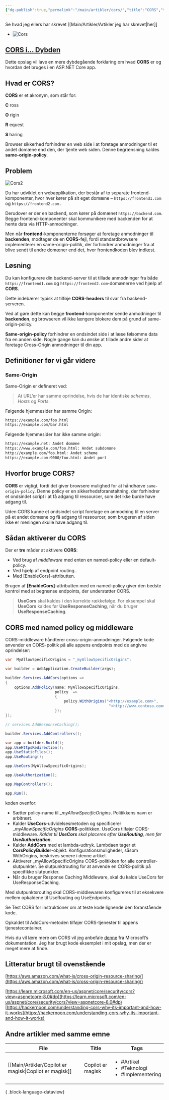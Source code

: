 ```yaml
---
{"dg-publish":true,"permalink":"/main/artikler/cors/","title":"CORS","tags":["Teknologi","Programmering"],"dgHomeLink":"false","dgShowBacklinks":"false","dgShowLocalGraph":"false","dgShowFileTree":"false","dgEnableSearch":"false","dgShowToc":"false","created":"2024-08-11T08:37:19.809+02:00"}
---
```


Se hvad jeg ellers har skrevet [[Main/Artikler/Artikler jeg har skrevet\|her]]
- ![Cors](https://cskarp2.wordpress.com/wp-content/uploads/2024/04/cors-1.png?w=1024)

## [CORS i… Dybden](https://cskarp2.wordpress.com/2024/04/09/cors-i-dybden/)

Dette opslag vil lave en mere dybdegående forklaring om hvad **CORS** er og
hvordan det bruges i en ASP.NET Core app.

## Hvad er CORS?

**CORS** er et akronym, som står for:

**C** ross

**O** rigin

**R** equest

**S** haring

Browser sikkerhed forhindrer en web side i at foretage anmodninger til et andet
domæne end den, der tjente web siden. Denne begrænsning kaldes **same-origin-policy**.

## Problem

![Cors2](https://cskarp2.wordpress.com/wp-content/uploads/2024/04/cors2.png?w=1024)

Du har udviklet en webapplikation, der består af to separate frontend-komponenter,
hvor hver kører på sit eget domæne – `https://frontend1.com` og `https://frontend2.com.`

Derudover er der en backend, som kører på domænet `https://backend.com`.
Begge frontend-komponenter skal kommunikere med backenden for at hente data via HTTP-anmodninger.

Men når **frontend**-komponenterne forsøger at foretage anmodninger til
**backenden**, modtager de en **CORS**-fejl, fordi standardbrowsere implementerer
en same-origin-politik, der forhindrer anmodninger fra at blive sendt til andre
domæner end det, hvor frontendkoden blev indlæst.

## Løsning

Du kan konfigurere din backend-server til at tillade anmodninger fra både
`https://frontend1.com` og `https://frontend2.com`-domænerne ved hjælp
af **CORS**.

Dette indebærer typisk at tilføje **CORS-headers** til svar fra backend-serveren.

Ved at gøre dette kan begge **frontend**-komponenter sende anmodninger til
**backenden**, og browseren vil ikke længere blokere dem på grund af
same-origin-policy.

**Same-origin-policy** forhindrer en ondsindet side i at læse følsomme data
fra en anden side. Nogle gange kan du ønske at tillade andre sider at
foretage Cross-Origin anmodninger til din app.

## Definitioner før vi går videre

### Same-Origin

Same-Origin er defineret ved:

> At URL’er har samme oprindelse, hvis de har identiske _schemes_, _Hosts_ og _Ports_.

Følgende hjemmesider har samme Origin:

```bash
https://example.com/foo.html
https://example.com/bar.html
```

Følgende hjemmesider har ikke samme origin:

```bash
https://example.net: Andet domæne
https://www.example.com/foo.html: Andet subdomæne
http://example.com/foo.html: Andet scheme
https://example.com:9000/foo.html: Andet port
```

## Hvorfor bruge CORS?

**CORS** er vigtigt, fordi det giver browsere mulighed for at håndhæve
`same-origin-policy`. Denne policy er en sikkerhedsforanstaltning, der
forhindrer et ondsindet script i at få adgang til ressourcer, som det
ikke burde have adgang til.

Uden CORS kunne et ondsindet script foretage en anmodning til en server
på et andet domæne og få adgang til ressourcer, som brugeren af siden
ikke er meningen skulle have adgang til.

## Sådan aktiverer du CORS

Der er **tre** måder at aktivere **CORS**:

- Ved brug af _middleware_ med enten en named-policy eller en default-policy.
- Ved hjælp af endpoint routing..
- Med [EnableCors]-attributten.

Brugen af **[EnableCors]**-attributten med en named-policy giver den bedste
kontrol med at begrænse endpoints, der understøtter CORS.

> **UseCors** skal kaldes i den korrekte rækkefølge. For eksempel skal
**UseCors** kaldes før **UseResponseCaching**, når du bruger
**UseResponseCaching**.

## CORS med named policy og middleware

CORS-middleware håndterer cross-origin-anmodninger. Følgende kode
anvender en CORS-politik på alle appens endpoints med de angivne
oprindelser:

```c#
var  MyAllowSpecificOrigins = "_myAllowSpecificOrigins";

var builder = WebApplication.CreateBuilder(args);

builder.Services.AddCors(options =>
{
    options.AddPolicy(name: MyAllowSpecificOrigins,
                      policy  =>
                      {
                          policy.WithOrigins("<http://example.com>",
                                              "<http://www.contoso.com>");
                      });
});

// services.AddResponseCaching();

builder.Services.AddControllers();

var app = builder.Build();
app.UseHttpsRedirection();
app.UseStaticFiles();
app.UseRouting();

app.UseCors(MyAllowSpecificOrigins);

app.UseAuthorization();

app.MapControllers();

app.Run();
```

koden ovenfor:

- Sætter policy-name til \__myAllowSpecificOrigins_. Politikkens navn er arbitrært.
- Kalder **UseCors**-udvidelsesmetoden og specificerer \__myAllowSpecificOrigins_
**CORS**-politikken. UseCors tilføjer CORS-middleware. _Kaldet til **UseCors**
skal placeres efter **UseRouting**, men før **UseAuthorization**_.
- Kalder **AddCors** med et lambda-udtryk. Lambdaen tager et **CorsPolicyBuilder**-objekt.
Konfigurationsmuligheder, såsom WithOrigins, beskrives senere i denne artikel.
- Aktiverer \_myAllowSpecificOrigins CORS-politikken for alle controller-slutpunkter.
Se slutpunktrouting for at anvende en CORS-politik på specifikke slutpunkter.
- Når du bruger Response Caching Middleware, skal du kalde UseCors før UseResponseCaching.

Med slutpunktsrouting skal CORS-middlewaren konfigureres til at eksekvere
mellem opkaldene til UseRouting og UseEndpoints.

Se Test CORS for instruktioner om at teste kode lignende den foranstående kode.

Opkaldet til AddCors-metoden tilføjer CORS-tjenester til appens tjenestecontainer.

Hvis du vil lære mere om CORS vil jeg anbefale
[denne](https://learn.microsoft.com/en-us/aspnet/core/security/cors?view=aspnetcore-8.0#dp)
fra Microsoft’s dokumentation. Jeg har brugt kode eksemplet i mit opslag, men
der er
meget mere at finde.

## Litteratur brugt til ovenstående

[https://aws.amazon.com/what-is/cross-origin-resource-sharing/](https://aws.amazon.com/what-is/cross-origin-resource-sharing/)

[https://learn.microsoft.com/en-us/aspnet/core/security/cors?view=aspnetcore-8.0#dp](https://learn.microsoft.com/en-us/aspnet/core/security/cors?view=aspnetcore-8.0#dp)
[https://hackernoon.com/understanding-cors-why-its-important-and-how-it-works](https://hackernoon.com/understanding-cors-why-its-important-and-how-it-works)

## Andre artikler med samme emne
| File                                                      | Title             | Tags                                                                  |
| --------------------------------------------------------- | ----------------- | --------------------------------------------------------------------- |
| [[Main/Artikler/Copilot er magisk\|Copilot er magisk]] | Copilot er magisk | <ul><li>#Artikel</li><li>#Teknologi</li><li>#Implementering</li></ul> |

{ .block-language-dataview}
